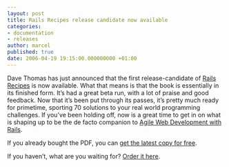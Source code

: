 ```yaml
---
layout: post
title: Rails Recipes release candidate now available
categories:
- documentation
- releases
author: marcel
published: true
date: 2006-04-19 19:15:00.000000000 +01:00
---
```

<p>Dave Thomas has just announced that the first release-candidate of <a href="http://pragmaticprogrammer.com/titles/fr_rr/">Rails Recipes</a> is now available. What that means is that the book is essentially in its finished form. It&#8217;s had a great beta run, with a lot of praise and good feedback. Now that it&#8217;s been put through its passes, it&#8217;s pretty much ready for primetime, sporting 70 solutions to your real world programming challenges. If you&#8217;ve been holding off, now is a great time to get in on what is shaping up to be the de facto companion to <a href="http://pragmaticprogrammer.com/titles/rails/">Agile Web Development with Rails</a>.</p>
<p>If you already bought the <span class="caps">PDF</span>, you can <a href="http://books.pragprog.com/titles/fr_rr/reorder">get the latest copy for free</a>.</p>
<p>If you haven&#8217;t, what are you waiting for? <a href="http://pragmaticprogrammer.com/titles/fr_rr/">Order it here</a>.</p>